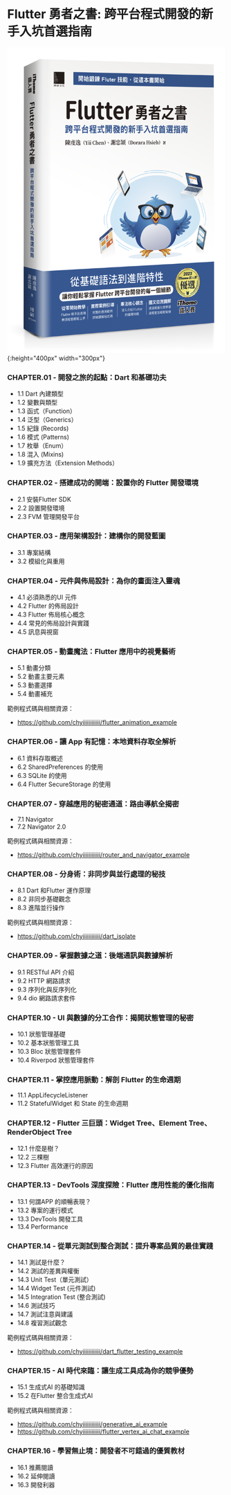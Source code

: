 # Flutter 勇者之書: 跨平台程式開發的新手入坑首選指南

![Flutter 勇者之書封面](cover.png){:height="400px" width="300px"}

### CHAPTER.01 - 開發之旅的起點：Dart 和基礎功夫

- 1.1 Dart 內建類型
- 1.2 變數與類型
- 1.3 函式（Function）
- 1.4 泛型（Generics）
- 1.5 紀錄 (Records)
- 1.6 模式 (Patterns)
- 1.7 枚舉（Enum）
- 1.8 混入 (Mixins)
- 1.9 擴充方法（Extension Methods）

### CHAPTER.02 - 搭建成功的開端：設置你的 Flutter 開發環境

- 2.1 安裝Flutter SDK
- 2.2 設置開發環境
- 2.3 FVM 管理開發平台

### CHAPTER.03 - 應用架構設計：建構你的開發藍圖

- 3.1 專案結構
- 3.2 模組化與重用

### CHAPTER.04 - 元件與佈局設計：為你的畫面注入靈魂

- 4.1 必須熟悉的UI 元件
- 4.2 Flutter 的佈局設計
- 4.3 Flutter 佈局核心概念
- 4.4 常見的佈局設計與實踐
- 4.5 訊息與視窗

### CHAPTER.05 - 動畫魔法：Flutter 應用中的視覺藝術

- 5.1 動畫分類
- 5.2 動畫主要元素
- 5.3 動畫選擇
- 5.4 動畫補充

範例程式碼與相關資源：
- https://github.com/chyiiiiiiiiiiii/flutter_animation_example

### CHAPTER.06 - 讓 App 有記憶：本地資料存取全解析

- 6.1 資料存取概述
- 6.2 SharedPreferences 的使用
- 6.3 SQLite 的使用
- 6.4 Flutter SecureStorage 的使用

### CHAPTER.07 - 穿越應用的秘密通道：路由導航全揭密
- 7.1 Navigator
- 7.2 Navigator 2.0

範例程式碼與相關資源：
- https://github.com/chyiiiiiiiiiiii/router_and_navigator_example

### CHAPTER.08 - 分身術：非同步與並行處理的秘技
- 8.1 Dart 和Flutter 運作原理
- 8.2 非同步基礎觀念
- 8.3 進階並行操作

範例程式碼與相關資源：
- https://github.com/chyiiiiiiiiiiii/dart_isolate

### CHAPTER.09 - 掌握數據之道：後端通訊與數據解析

- 9.1 RESTful API 介紹
- 9.2 HTTP 網路請求
- 9.3 序列化與反序列化
- 9.4 dio 網路請求套件

### CHAPTER.10 - UI 與數據的分工合作：揭開狀態管理的秘密

- 10.1 狀態管理基礎
- 10.2 基本狀態管理工具
- 10.3 Bloc 狀態管理套件
- 10.4 Riverpod 狀態管理套件

### CHAPTER.11 - 掌控應用脈動：解剖 Flutter 的生命週期

- 11.1 AppLifecycleListener
- 11.2 StatefulWidget 和 State 的生命週期

### CHAPTER.12 - Flutter 三巨頭：Widget Tree、Element Tree、RenderObject Tree

- 12.1 什麼是樹？
- 12.2 三棵樹
- 12.3 Flutter 高效運行的原因

### CHAPTER.13 - DevTools 深度探險：Flutter 應用性能的優化指南

- 13.1 何謂APP 的順暢表現？
- 13.2 專案的運行模式
- 13.3 DevTools 開發工具
- 13.4 Performance

### CHAPTER.14 - 從單元測試到整合測試：提升專案品質的最佳實踐

- 14.1 測試是什麼？
- 14.2 測試的差異與權衡
- 14.3 Unit Test（單元測試）
- 14.4 Widget Test (元件測試)
- 14.5 Integration Test (整合測試)
- 14.6 測試技巧
- 14.7 測試注意與建議
- 14.8 複習測試觀念

範例程式碼與相關資源：
- https://github.com/chyiiiiiiiiiiii/dart_flutter_testing_example

### CHAPTER.15 - AI 時代來臨：讓生成工具成為你的競爭優勢

- 15.1 生成式AI 的基礎知識
- 15.2 在Flutter 整合生成式AI

範例程式碼與相關資源：
- https://github.com/chyiiiiiiiiiiii/generative_ai_example
- https://github.com/chyiiiiiiiiiiii/flutter_vertex_ai_chat_example

### CHAPTER.16 - 學習無止境：開發者不可錯過的優質教材

- 16.1 推薦閱讀
- 16.2 延伸閱讀
- 16.3 開發利器
